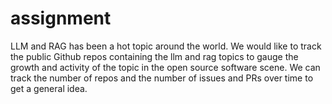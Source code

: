# assignment
LLM and RAG has been a hot topic around the world. We would like to track the public Github repos containing the llm and rag topics to gauge the growth and activity of the topic in the open source software scene. We can track the number of repos and the number of issues and PRs over time to get a general idea.
